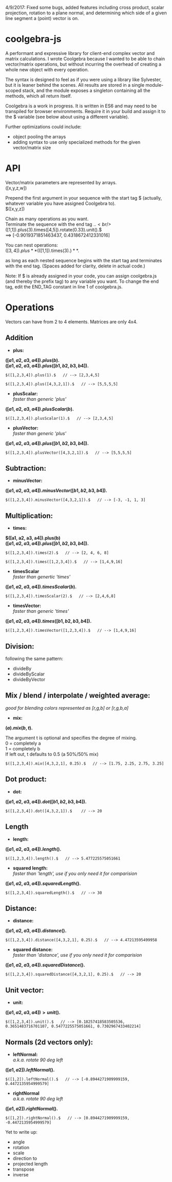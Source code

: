 4/9/2017: Fixed some bugs, added features including cross product, scalar projection, rotation to a plane normal, and determining which side of a given line segment a (point) vector is on.

# coolgebra-js

A performant and expressive library for client-end complex vector and matrix calculations. I wrote Coolgebra because I wanted to be able to chain vector/matrix operations, but without incurring the overhead of creating a whole new object with every operation.

The syntax is designed to feel as if you were using a library like Sylvester, but it is leaner behind the scenes. All results are stored in a single module-scoped stack, and the module exposes a singleton containing all the methods, which all return itself.

Coolgebra is a work in progress. It is written in ES6 and may need to be transpiled for browser environments. Require it in your build and assign it to the $ variable (see below about using a different variable).

Further optimizations could include:
- object pooling the arrays
- adding syntax to use only specialized methods for the given vector/matrix size

# API

Vector/matrix parameters are represented by arrays.
<br/>([x,y,z,w])
  
Prepend the first argument in your sequence with the start tag $ (actually, whatever variable you have assigned Coolgebra to).
<br/>$([x,y,z])

Chain as many operations as you want.
<br/>Terminate the sequence with the end tag .$.
<br/>$([1,1]).plus(3).times([4,5]).rotate(0.33).unit().$
<br/>==> [-0.9019371851463437, 0.4318672412331016]

You can nest operations:
<br/>$([3,4]).plus  **($([1,1]).times(3).$)**  .$

as long as each nested sequence begins with the start tag and terminates with the end tag.
(Spaces added for clarity, delete in actual code.)

Note: If $ is already assigned in your code, you can assign coolgebra.js (and thereby the prefix tag) to any variable you want. To change the end tag, edit the END_TAG constant in line 1 of coolgebra.js.

# Operations

Vectors can have from 2 to 4 elements. Matrices are only 4x4.

**Addition**
---

- **plus:**

**$([a1, a2, a3, a4]).plus(b).$  
$([a1, a2, a3, a4]).plus([b1, b2, b3, b4]).$**

`$([1,2,3,4]).plus(1).$  
   // --> [2,3,4,5]`
   
`$([1,2,3,4]).plus([4,3,2,1]).$  
   // --> [5,5,5,5]`

- **plusScalar:**  
*faster than generic 'plus'*

**$([a1, a2, a3, a4]).plusScalar(b).$**

`$([1,2,3,4]).plusScalar(1).$  
   // --> [2,3,4,5]  `

- **plusVector:**  
   *faster than generic 'plus'*

**$([a1, a2, a3, a4]).plus([b1, b2, b3, b4]).$**
   
`$([1,2,3,4]).plusVector([4,3,2,1]).$  
   // --> [5,5,5,5] ` 
   
**Subtraction:**
---

- **minusVector:**

**$([a1, a2, a3, a4]).minusVector([b1, b2, b3, b4]).$**

`$([1,2,3,4]).minusVector([4,3,2,1]).$  
   // --> [-3, -1, 1, 3]`

**Multiplication:**
---

- **times:**

**$([a1, a2, a3, a4]).plus(b)  
$([a1, a2, a3, a4]).plus([b1, b2, b3, b4]).$**

`$([1,2,3,4]).times(2).$  
   // --> [2, 4, 6, 8]`
   
`$([1,2,3,4]).times([1,2,3,4]).$  
   // --> [1,4,9,16]`
   
- **timesScalar**  
*faster than genertic 'times'*
   
**$([a1, a2, a3, a4]).timesScalar(b).$**

`$([1,2,3,4]).timesScalar(2).$  
   // --> [2,4,6,8]  `
 
- **timesVector:**  
   *faster than generic 'times'*

**$([a1, a2, a3, a4]).times([b1, b2, b3, b4]).$** 
 
`$([1,2,3,4]).timesVector([1,2,3,4]).$  
   // --> [1,4,9,16]  `
   
**Division:**
---

following the same pattern:
- divideBy
- divideByScalar
- divideByVector

**Mix / blend / interpolate / weighted average:**
---
*good for blending colors represented as [r,g,b] or [r,g,b,a]*

- **mix:**

**$(a).mix(b, t).$**  

The argument t is optional and specifies the degree of mixing.  
0 = completely a  
1 = completely b  
If left out, t defaults to 0.5 (a 50%/50% mix)  

`$([1,2,3,4]).mix([4,3,2,1], 0.25).$  
   // --> [1.75, 2.25, 2.75, 3.25]`

**Dot product:**
---

- **dot:**

**$([a1, a2, a3, a4]).dot([b1, b2, b3, b4]).$**

`$([1,2,3,4]).dot([4,3,2,1]).$   
   // --> 20`

**Length**
---

- **length:**

**$([a1, a2, a3, a4]).length().$**

`$([1,2,3,4]).length().$  
   // --> 5.477225575051661`
   
- **squared length:**  
*faster than 'length', use if you only need it for comparision*

**$([a1, a2, a3, a4]).squaredLength().$**   
   
`$([1,2,3,4]).squaredLength().$  
   // --> 30  `
   
**Distance:**
---
   
- **distance:**

**$([a1, a2, a3, a4]).distance().$**

`$([1,2,3,4]).distance([4,3,2,1], 0.25).$  
   // --> 4.47213595499958`
   
- **squared distance:**  
*faster than 'distance', use if you only need it for comparision*

**$([a1, a2, a3, a4]).squaredDistance().$**

`$([1,2,3,4]).squaredDistance([4,3,2,1], 0.25).$  
   // --> 20  `
   
**Unit vector:**
---

- **unit:**

**$([a1, a2, a3, a4])>unit().$**
   
`$([1,2,3,4]).unit().$  
   // --> [0.18257418583505536, 0.3651483716701107, 0.5477225575051661, 0.7302967433402214]`

**Normals (2d vectors only):**
---

- **leftNormal:**  
*a.k.a. rotate 90 deg left*


**$([a1, a2]).leftNormal().$**

`$([1,2]).leftNormal().$  
   // --> [-0.8944271909999159, 0.4472135954999579]`
   
- **rightNormal**  
*a.k.a. rotate 90 deg left*
   
**$([a1, a2]).rightNormal().$**

`$([1,2]).rightNormal().$  
   // --> [0.8944271909999159, -0.4472135954999579]`

   
Yet to write up:  
- angle
- rotation
- scale
- direction to
- projected length
- transpose
- inverse
